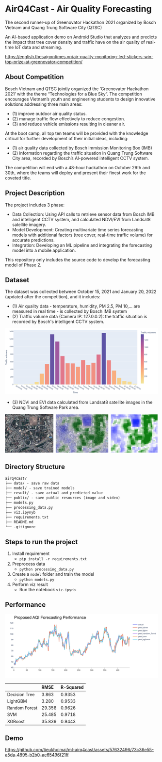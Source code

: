 # AirQ4Cast - Air Quality Forecasting

 The second runner-up of Greenovator Hackathon 2021 organized by Bosch Vietnam and Quang Trung Software City (QTSC)

An AI-based application demo on Android Studio that analyzes and predicts the impact that tree cover density and traffic have on the air quality of real-time IoT data and streaming. 

https://english.thesaigontimes.vn/air-quality-monitoring-led-stickers-win-top-prize-at-greenovator-competition/

## About Competition

Bosch Vietnam and QTSC jointly organized the ‘Greenovator Hackathon 2021’ with the theme “Technologies for a Blue Sky”. The competition encourages Vietnam’s youth and engineering students to design innovative solutions addressing three main areas: 
- (1) improve outdoor air quality status.
- (2) manage traffic flow effectively to reduce congestion.
- (3) and reduce vehicle emissions resulting in cleaner air.

At the boot camp, all top ten teams will be provided with the knowledge critical for further development of their initial ideas, including: 
- (1) air quality data collected by Bosch Immission Monitoring Box (IMB)
- (2) information regarding the traffic situation in Quang Trung Software City area, recorded by Bosch’s AI-powered intelligent CCTV system.

The competition will end with a 48-hour hackathon on October 29th and 30th, where the teams will deploy and present their finest work for the coveted title. 

## Project Description

The project includes 3 phase:
- Data Collection: Using API calls to retrieve sensor data from Bosch IMB and intelligent CCTV system, and calculated NDVI/EVI from Landsat8 satellite imagery.
- Model Development: Creating multivariate time series forecasting models with additional factors (tree cover, real-time traffic volume) for accurate predictions.
- Integration: Developing an ML pipeline and integrating the forecasting model into a mobile application.

This repository only includes the source code to develop the forecasting model of Phase 2.

## Dataset
The dataset was collected between October 15, 2021 and January 20, 2022 (updated after the competition), and it includes:

- (1) Air quality data - temperature, humidity, PM 2.5, PM 10,... are measured in real time - is collected by Bosch IMB system
- (2) Traffic volume data (Camera IP: 127.0.0.2): the traffic situation is recorded by Bosch's intelligent CCTV system.

!['Traffic Volumn'](public/traffic_volumn.png 'Traffic Flows by Hour (Camera IP: 127.0.0.2)')

- (3) NDVI and EVI data calculated from Landsat8 satellite images in the Quang Trung Software Park area.

!['Satellite Image Landsat8 and NDVI image'](public/ndvi.png 'Satellite Image Landsat8 and NDVI image')

## Directory Structure
```
airq4cast/
├── data/ - save raw data
├── model/ - save trained models
├── result/ - save actual and predicted value
├── public/ - save public resources (image and video)
├── models.py
├── processing_data.py
├── viz.ipynyb
├── requirements.txt
├── README.md
└── .gitignore
```

## Steps to run the project
1. Install requirement
    - `pip install -r requirements.txt`
2. Preprocess data 
    - `python processing_data.py`
3. Create a `model` folder and train the model
    - `python models.py`
4. Perform viz result
    - Run the notebook `viz.ipynb`

## Performance

!['Result'](public/result.png 'result')

| |RMSE|R-Squared|
|:----|:----|:----|
|Decision Tree|3.863|0.9353|
|LightGBM|3.280|0.9533|
|Random Forest|29.358|0.9626|
|SVM|25.485|0.9718|
|XGBoost|35.839|0.9443|

## Demo

https://github.com/tieukhoimai/ml-airq4cast/assets/57632496/73c36e55-a5da-4895-b2b0-ae65496f21ff

